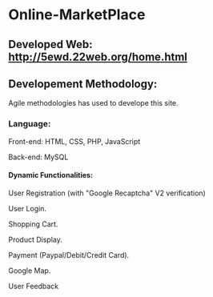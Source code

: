 # Online-MarketPlace

## Developed Web: http://5ewd.22web.org/home.html
## Developement Methodology:
 Agile methodologies has used to develope this site.
 
### Language:
Front-end: HTML, CSS, PHP, JavaScript

Back-end: MySQL

#### Dynamic Functionalities:

User Registration (with "Google Recaptcha" V2 verification)
  
User Login.
	
Shopping Cart.
	
Product Display.
	
Payment (Paypal/Debit/Credit Card).
	
Google Map.
  
User Feedback
